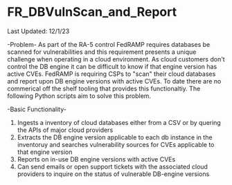 # FR_DBVulnScan_and_Report

Last Updated: 12/1/23

-Problem-
As part of the RA-5 control FedRAMP requires databases be scanned for vulnerabilities and this requirement presents a unique challenge when operating in a cloud environment. As cloud customers don't control the DB engine it can be difficult to know if that engine version has active CVEs. FedRAMP is requiring CSPs to "scan" their cloud databases and report upon DB engine versions with active CVEs. To date there are no commerical off the shelf tooling that provides this functionaltiy. The following Python scripts aim to solve this problem.

-Basic Functionality-
1. Ingests a inventory of cloud databases either from a CSV or by quering the APIs of major cloud providers
2. Extracts the DB engine version applicable to each db instance in the inventoruy and searches vulnerability sources for CVEs applicable to that engine version
3. Reports on in-use DB engine versions with active CVEs
4. Can send emails or open support tickets with the associated cloud providers to inquire on the status of vulnerable DB-engine versions
